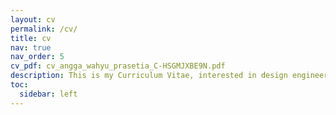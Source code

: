 ```yaml
---
layout: cv
permalink: /cv/
title: cv
nav: true
nav_order: 5
cv_pdf: cv_angga_wahyu_prasetia_C-HSGMJXBE9N.pdf
description: This is my Curriculum Vitae, interested in design engineer.
toc:
  sidebar: left
---
```

